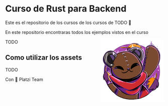 # Curso de Rust para Backend
Este es el repositorio de los cursos de los cursos de TODO 💚 

En este repositorio encontraras todos los ejemplos vistos en el curso 

<a href="https://github.com/HectorPulido">
<img align="right" height="auto" width="200" src="https://github.com/HectorPulido/HectorPulido/raw/master/img/pequesoft.png"/>
</a>

TODO

## Como utilizar los assets
TODO


Con 💚 Platzi Team
